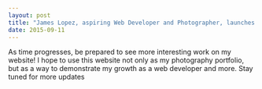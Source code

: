 ```yaml
---
layout: post
title: "James Lopez, aspiring Web Developer and Photographer, launches website from the ground up!"
date: 2015-09-11
---
```


As time progresses, be prepared to see more interesting work on my website! I hope to use this website not only as my photography portfolio, but as a way to demonstrate my growth as a web developer and more. Stay tuned for more updates